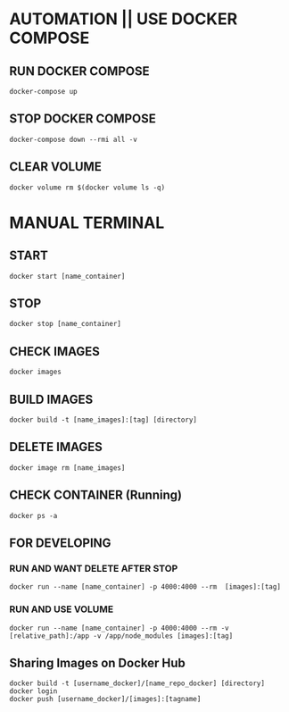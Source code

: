 # AUTOMATION || USE DOCKER COMPOSE
## RUN DOCKER COMPOSE
```
docker-compose up
```

## STOP DOCKER COMPOSE
```
docker-compose down --rmi all -v
```

## CLEAR VOLUME
```
docker volume rm $(docker volume ls -q)
```

# MANUAL TERMINAL
## START
```
docker start [name_container]
```

## STOP
```
docker stop [name_container]
```

## CHECK IMAGES
```
docker images
```

## BUILD IMAGES
```
docker build -t [name_images]:[tag] [directory]
```

## DELETE IMAGES
```
docker image rm [name_images]
```

## CHECK CONTAINER (Running)
```
docker ps -a
```

## FOR DEVELOPING

### RUN AND WANT DELETE AFTER STOP 
```
docker run --name [name_container] -p 4000:4000 --rm  [images]:[tag]
```

### RUN AND USE VOLUME
```
docker run --name [name_container] -p 4000:4000 --rm -v [relative_path]:/app -v /app/node_modules [images]:[tag]
```

## Sharing Images on Docker Hub
```
docker build -t [username_docker]/[name_repo_docker] [directory]
docker login
docker push [username_docker]/[images]:[tagname]
```